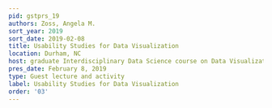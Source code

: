 ```yaml
---
pid: gstprs_19
authors: Zoss, Angela M.
sort_year: 2019
sort_date: 2019-02-08
title: Usability Studies for Data Visualization
location: Durham, NC
host: graduate Interdisciplinary Data Science course on Data Visualization
pres_date: February 8, 2019
type: Guest lecture and activity
label: Usability Studies for Data Visualization
order: '03'
---
```


